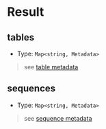 # Result

## tables

- Type: `Map<string, Metadata>`

> see [table metadata](metadata/table.md)

## sequences

- Type: `Map<string, Metadata>`

> see [sequence metadata](metadata/sequence.md)
